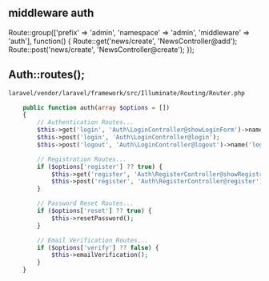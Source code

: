
## middleware auth
Route::group(['prefix' => 'admin', 'namespace' => 'admin', 'middleware' => 'auth'], function() {
    Route::get('news/create', 'NewsController@add');
    Route::post('news/create', 'NewsController@create');
});

## Auth::routes();

``` bash
laravel/vendor/laravel/framework/src/Illuminate/Routing/Router.php
```

``` php
    public function auth(array $options = [])
    {
        // Authentication Routes...
        $this->get('login', 'Auth\LoginController@showLoginForm')->name('login');
        $this->post('login', 'Auth\LoginController@login');
        $this->post('logout', 'Auth\LoginController@logout')->name('logout');

        // Registration Routes...
        if ($options['register'] ?? true) {
            $this->get('register', 'Auth\RegisterController@showRegistrationForm')->name('register');
            $this->post('register', 'Auth\RegisterController@register');
        }

        // Password Reset Routes...
        if ($options['reset'] ?? true) {
            $this->resetPassword();
        }

        // Email Verification Routes...
        if ($options['verify'] ?? false) {
            $this->emailVerification();
        }
    }
```